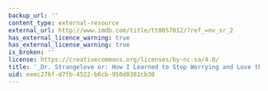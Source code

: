 ```yaml
---
backup_url: ''
content_type: external-resource
external_url: http://www.imdb.com/title/tt0057012/?ref_=nv_sr_2
has_external_licence_warning: true
has_external_license_warning: true
is_broken: ''
license: https://creativecommons.org/licenses/by-nc-sa/4.0/
title: '_Dr. Strangelove or: How I Learned to Stop Worrying and Love the Bomb_'
uid: eeec276f-d7fb-4522-b6cb-950d0381cb30
---
```

